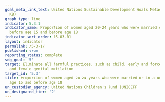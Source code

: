 ```yaml
---
goal_meta_link_text: United Nations Sustainable Development Goals Metadata (PDF 207
  KB)
graph_type: line
indicator: 5.3.1
indicator_name: Proportion of women aged 20-24 years who were married or in a union
  before age 15 and before age 18
indicator_sort_order: 05-03-01
layout: indicator
permalink: /5-3-1/
published: true
reporting_status: complete
sdg_goal: '5'
target: Eliminate all harmful practices, such as child, early and forced marriage
  and female genital mutilation
target_id: '5.3'
title: Proportion of women aged 20-24 years who were married or in a union before
  age 15 and before age 18
un_custodian_agency: United Nations Children's Fund (UNICEFF)
un_designated_tier: '2'
---
```

